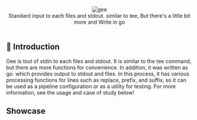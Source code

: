 <p align="center">
  <br>
  <img src="https://user-images.githubusercontent.com/13212227/107854997-1a7ab880-6e63-11eb-8626-9b0fcfeb6df4.jpg" alt="gee">
  <br>
  Standard input to each files and stdout. similar to tee, But there's a little bit more and Write in go
  <br><br>
</p>

## 🔖 Introduction
Gee is tool of stdin to each files and stdout. It is similar to the tee command, but there are more functions for convenience. In addition, it was written as go. which provides output to stdout and files. In this process, it has various processing functions for lines such as replace, prefix, and suffix, so it can be used as a pipeline configuration or as a utility for testing. For more information, see the usage and case of study below!

## Showcase
